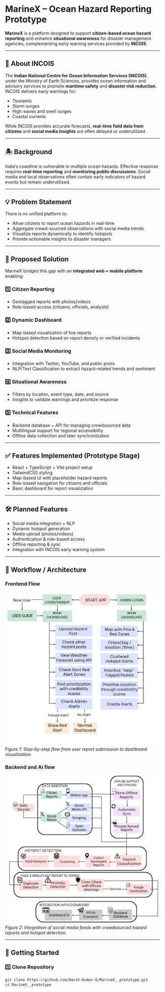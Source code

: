 # MarineX – Ocean Hazard Reporting Prototype

**MarineX** is a  platform designed to support **citizen-based ocean hazard reporting** and enhance **situational awareness** for disaster management agencies, complementing early warning services provided by **INCOIS**.

---

## 🌊 About INCOIS

The **Indian National Centre for Ocean Information Services (INCOIS)**, under the Ministry of Earth Sciences, provides ocean information and advisory services to promote **maritime safety** and **disaster risk reduction**. INCOIS delivers early warnings for:

- Tsunamis  
- Storm surges  
- High waves and swell surges  
- Coastal currents  

While INCOIS provides accurate forecasts, **real-time field data from citizens** and **social media insights** are often delayed or underutilized.

---

## 🏝 Background

India’s coastline is vulnerable to multiple ocean hazards. Effective response requires **real-time reporting** and **monitoring public discussions**. Social media and local observations often contain early indicators of hazard events but remain underutilized.

---

## 💡 Problem Statement

There is no unified platform to:

- Allow citizens to report ocean hazards in real-time  
- Aggregate crowd-sourced observations with social media trends  
- Visualize reports dynamically to identify hotspots  
- Provide actionable insights to disaster managers  

---

## 🔧 Proposed Solution

MarineX bridges this gap with an **integrated web + mobile platform** enabling:

### 1️⃣ Citizen Reporting
- Geotagged reports with photos/videos  
- Role-based access (citizens, officials, analysts)  

### 2️⃣ Dynamic Dashboard
- Map-based visualization of live reports  
- Hotspot detection based on report density or verified incidents  

### 3️⃣ Social Media Monitoring
- Integration with Twitter, YouTube, and public posts  
- NLP/Text Classification to extract hazard-related trends and sentiment  

### 4️⃣ Situational Awareness
- Filters by location, event type, date, and source  
- Insights to validate warnings and prioritize response  

### 5️⃣ Technical Features
- Backend database + API for managing crowdsourced data  
- Multilingual support for regional accessibility  
- Offline data collection and later synchronization  

---

## ✅ Features Implemented (Prototype Stage)

- React + TypeScript + Vite project setup  
- TailwindCSS styling  
- Map-based UI with placeholder hazard reports  
- Role-based navigation for citizens and officials  
- Basic dashboard for report visualization  

---

## 🛠 Planned Features

- Social media integration + NLP  
- Dynamic hotspot generation  
- Media upload (photos/videos)  
- Authentication & role-based access  
- Offline reporting & sync  
- Integration with INCOIS early warning system  

---

## 🔀 Workflow / Architecture

### Frontend Flow
![User Reporting Flow](src/assets/frontend.jpeg)  
*Figure 1: Step-by-step flow from user report submission to dashboard visualization.*

### Backend and Ai flow
![backend and ai Flow](src/assets/backend_and_ai.jpeg)  
*Figure 2: Integration of social media feeds with crowdsourced hazard reports and hotspot detection.*

---

## 🚀 Getting Started

### 1️⃣ Clone Repository
```bash
git clone https://github.com/Harsh-Kumar-6/MarineX__prototype.git
cd MarineX__prototype
